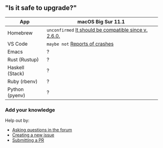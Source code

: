 ## "Is it safe to upgrade?"

App             | macOS Big Sur 11.1
--------------- | ------------------
Homebrew        | `unconfirmed` [It should be compatible since v. 2.6.0.](https://brew.sh/2020/12/01/homebrew-2.6.0/)
VS Code         | `maybe not` [Reports of crashes](https://developercommunity.visualstudio.com/content/problem/1273360/visual-studio-code-151-crashes-mac-os-big-sur.html)
Emacs           | ?
Rust (Rustup)   | ?
Haskell (Stack) | ?
Ruby (rbenv)    | ?
Python (pyenv)  | ?


### Add your knowledge

Help out by:

* [Asking questions in the forum](https://github.com/dogweather/safe-to-upgrade/discussions)
* [Creating a new issue](https://github.com/dogweather/safe-to-upgrade/issues)
* [Submitting a PR](https://github.com/dogweather/safe-to-upgrade/edit/master/README.md)

